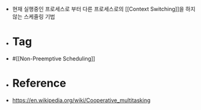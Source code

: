 - 현재 실행중인 프로세스로 부터 다른 프로세스로의 [[Context Switching]]을 하지 않는 스케줄링 기법
- # Tag
- #[[Non-Preemptive Scheduling]]
- # Reference
- https://en.wikipedia.org/wiki/Cooperative_multitasking